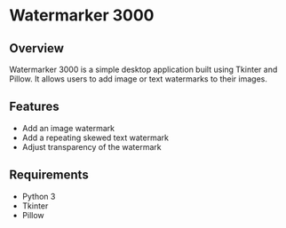 # Watermarker 3000

## Overview
Watermarker 3000 is a simple desktop application built using Tkinter and Pillow. It allows users to add image or text watermarks to their images.

## Features
- Add an image watermark
- Add a repeating skewed text watermark
- Adjust transparency of the watermark

## Requirements
- Python 3
- Tkinter
- Pillow
